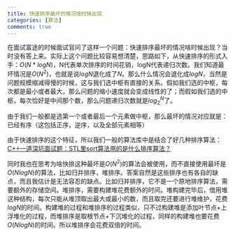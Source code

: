 ```yaml
---
title: 快速排序最坏的情况啥时候出现
categories: [算法]
comments: true
---
```


在面试富途的时候面试官问了这样一个问题：快速排序最坏的情况啥时候出现？当时没有答上来。实际上这个问题比较容易想清楚，思路如下，从快速排序的形式入手：$O(N*logN)$，N代表单次排序的时间花销，logN代表递归次数。我们知道最坏情况是$O(N^2)$，也就是说$logN$退化成了$N$。那么什么情况会退化成$logN$，当然是问题规模缩减得慢的时候，这与我们选中枢有直接的关系。假如我们选的中枢，每次都是最小或者最大，那么问题的缩小速度就会变成线性的了；而假如我们选的中枢，每次恰好是中间那个数，那么问题递归次数就是$log_2^N$了。

由于我们一般都是选第一个或者最后一个元素做中枢，那么最坏的情况对应就是：已经有序（这包括正序，逆序，以及全部元素相等）

由于快速排序的这个特征，所以我们一般的算法库中是结合了好几种排序算法：[C++一道深坑面试题：STL里sort算法用的是什么排序算法？](https://zhuanlan.zhihu.com/p/36274119)

同时我也在思考为啥快排这种最坏是$O(N^2)$的算法会被使用，而不直接使用最坏是$O(NlogN)$的算法，比如归并排序，堆排序。答案自然是这些排序也有各自的缺点，而且我估计是无法容忍的缺点。比如归并排序，它不是一个原地排序算法，需要额外的存储空间。堆排序，需要构建堆花费额外的时间。堆构建完毕后，借用堆这种结构，每次只能从堆顶取出最大或最小的数，而且取完还要进行堆维护，花费$logN$的时间。构建堆的过程和堆排序的过程类似，只不过构建堆是添加叶节点+上浮堆化的过程，而堆排序是取根节点+下沉堆化的过程，同样的构建堆也要花费$O(NlogN)$的时间。所以堆排序会花费双倍的时间。